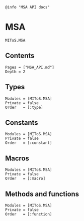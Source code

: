 ```@setup log
@info "MSA API docs"
```

# MSA

```@docs
MIToS.MSA
```

## Contents

```@contents
Pages = ["MSA_API.md"]
Depth = 2
```

## Types

```@autodocs
Modules = [MIToS.MSA]
Private = false
Order   = [:type]
```

## Constants

```@autodocs
Modules = [MIToS.MSA]
Private = false
Order   = [:constant]
```

## Macros

```@autodocs
Modules = [MIToS.MSA]
Private = false
Order   = [:macro]
```

## Methods and functions

```@autodocs
Modules = [MIToS.MSA]
Private = false
Order   = [:function]
```
